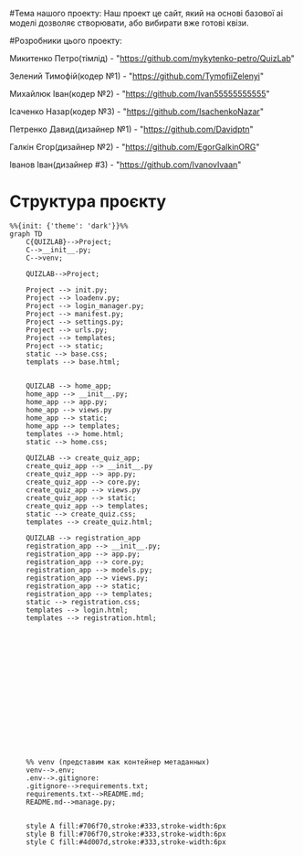 


#Тема нашого проекту:
Наш проект це сайт, який на основі базової ai  моделі  дозволяє створювати, або вибирати вже готові квізи.

#Розробники цього проекту:

Микитенко Петро(тімлід) - "https://github.com/mykytenko-petro/QuizLab"

Зелений Тимофій(кодер №1) - "https://github.com/TymofiiZelenyi"

Михайлюк Іван(кодер  №2) - "https://github.com/Ivan55555555555"

Ісаченко Назар(кодер №3) - "https://github.com/IsachenkoNazar"

Петренко Давид(дизайнер №1) - "https://github.com/Davidptn"

Галкін Єгор(дизайнер №2) - "https://github.com/EgorGalkinORG"

Іванов Іван(дизайнер #3) - "https://github.com/IvanovIvaan"

# Структура проєкту
```mermaid
%%{init: {'theme': 'dark'}}%%
graph TD
    C{QUIZLAB}-->Project;
    C-->__init__.py;
    C-->venv;

    QUIZLAB-->Project;

    Project --> init.py;
    Project --> loadenv.py;
    Project --> login_manager.py;
    Project --> manifest.py;
    Project --> settings.py;
    Project --> urls.py;
    Project --> templates;
    Project --> static;
    static --> base.css;
    templats --> base.html;
   
   
    QUIZLAB --> home_app;
    home_app --> __init__.py;
    home_app --> app.py;
    home_app --> views.py
    home_app --> static;
    home_app --> templates;
    templates --> home.html;
    static --> home.css;

    QUIZLAB --> create_quiz_app;
    create_quiz_app --> __init__.py
    create_quiz_app --> app.py;
    create_quiz_app --> core.py;
    create_quiz_app --> views.py
    create_quiz_app --> static;
    create_quiz_app --> templates;
    static --> create_quiz.css;
    templates --> create_quiz.html;

    QUIZLAB --> registration_app
    registration_app --> __init__.py;
    registration_app --> app.py;
    registration_app --> core.py;
    registration_app --> models.py;
    registration_app --> views.py;
    registration_app --> static;
    registration_app --> templates;
    static --> registration.css;
    templates --> login.html;
    templates --> registration.html;






    



  
    
 

 

    
    %% venv (представим как контейнер метаданных)
    venv-->.env;
    .env-->.gitignore:
    .gitignore-->requirements.txt;
    requirements.txt-->README.md;
    README.md-->manage.py;
    

    style A fill:#706f70,stroke:#333,stroke-width:6px
    style B fill:#706f70,stroke:#333,stroke-width:6px
    style C fill:#4d007d,stroke:#333,stroke-width:6px
```





